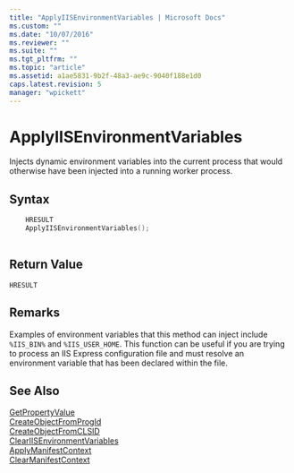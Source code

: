 ```yaml
---
title: "ApplyIISEnvironmentVariables | Microsoft Docs"
ms.custom: ""
ms.date: "10/07/2016"
ms.reviewer: ""
ms.suite: ""
ms.tgt_pltfrm: ""
ms.topic: "article"
ms.assetid: a1ae5831-9b2f-48a3-ae9c-9040f188e1d0
caps.latest.revision: 5
manager: "wpickett"
---
```

# ApplyIISEnvironmentVariables
Injects dynamic environment variables into the current process that would otherwise have been injected into a running worker process.  
  
## Syntax  
  
```cpp  
    HRESULT  
    ApplyIISEnvironmentVariables();  
  
```  
  
## Return Value  
 `HRESULT`  
  
## Remarks  
 Examples of environment variables that this method can inject include `%IIS_BIN%` and `%IIS_USER_HOME`. This function can be useful if you are trying to process an IIS Express configuration file and must resolve an environment variable that has been declared within the file.  
  
## See Also  
 [GetPropertyValue](../../extenions\express-api-ref/getpropertyvalue.md)   
 [CreateObjectFromProgId](../../extenions\express-api-ref/createobjectfromprogid.md)   
 [CreateObjectFromCLSID](../../extenions\express-api-ref/createobjectfromclsid.md)   
 [ClearIISEnvironmentVariables](../../extenions\express-api-ref/cleariisenvironmentvariables.md)   
 [ApplyManifestContext](../../extenions\express-api-ref/applymanifestcontext.md)   
 [ClearManifestContext](../../extenions\express-api-ref/clearmanifestcontext.md)